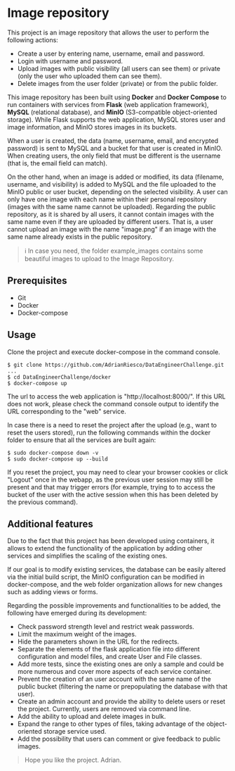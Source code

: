 # Image repository
This project is an image repository that allows the user to perform the following actions:
 - Create a user by entering name, username, email and password.
 - Login with username and password.
 - Upload images with public visibility (all users can see them) or private (only the user who uploaded them can see them).
 - Delete images from the user folder (private) or from the public folder.

This image repository has been built using **Docker** and **Docker Compose** to run containers with services from **Flask** (web application framework), **MySQL** (relational database), and **MinIO** (S3-compatible object-oriented storage). While Flask supports the web application, MySQL stores user and image information, and MinIO stores images in its buckets.

When a user is created, the data (name, username, email, and encrypted password) is sent to MySQL and a bucket for that user is created in MinIO. When creating users, the only field that must be different is the username (that is, the email field can match).

On the other hand, when an image is added or modified, its data (filename, username, and visibility) is added to MySQL and the file uploaded to the MinIO public or user bucket, depending on the selected visibility. A user can only have one image with each name within their personal repository (images with the same name cannot be uploaded). Regarding the public repository, as it is shared by all users, it cannot contain images with the same name even if they are uploaded by different users. That is, a user cannot upload an image with the name "image.png" if an image with the same name already exists in the public repository.
> :information_source: In case you need, the folder example_images contains some beautiful images to upload to the Image Repository.

## Prerequisites
 - Git
 - Docker
 - Docker-compose

## Usage
Clone the project and execute docker-compose in the command console.
```
$ git clone https://github.com/AdrianRiesco/DataEngineerChallenge.git
...
$ cd DataEngineerChallenge/docker
$ docker-compose up
```
The url to access the web application is "http://localhost:8000/". If this URL does not work, please check the command console output to identify the URL corresponding to the "web" service.

In case there is a need to reset the project after the upload (e.g., want to reset the users stored), run the following commands within the docker folder to ensure that all the services are built again:
```
$ sudo docker-compose down -v
$ sudo docker-compose up --build
```

If you reset the project, you may need to clear your browser cookies or click "Logout" once in the webapp, as the previous user session may still be present and that may trigger errors (for example, trying to to access the bucket of the user with the active session when this has been deleted by the previous command).

## Additional features
Due to the fact that this project has been developed using containers, it allows to extend the functionality of the application by adding other services and simplifies the scaling of the existing ones.

If our goal is to modify existing services, the database can be easily altered via the initial build script, the MinIO configuration can be modified in docker-compose, and the web folder organization allows for new changes such as adding views or forms.

Regarding the possible improvements and functionalities to be added, the following have emerged during its development:
 - Check password strength level and restrict weak passwords.
 - Limit the maximum weight of the images.
 - Hide the parameters shown in the URL for the redirects.
 - Separate the elements of the flask application file into different configuration and model files, and create User and File classes.
 - Add more tests, since the existing ones are only a sample and could be more numerous and cover more aspects of each service container.
 - Prevent the creation of an user account with the same name of the public bucket (filtering the name or prepopulating the database with that user).
 - Create an admin account and provide the ability to delete users or reset the project. Currently, users are removed via command line.
 - Add the ability to upload and delete images in bulk.
 - Expand the range to other types of files, taking advantage of the object-oriented storage service used.
 - Add the possibility that users can comment or give feedback to public images.

 > Hope you like the project. Adrian.
